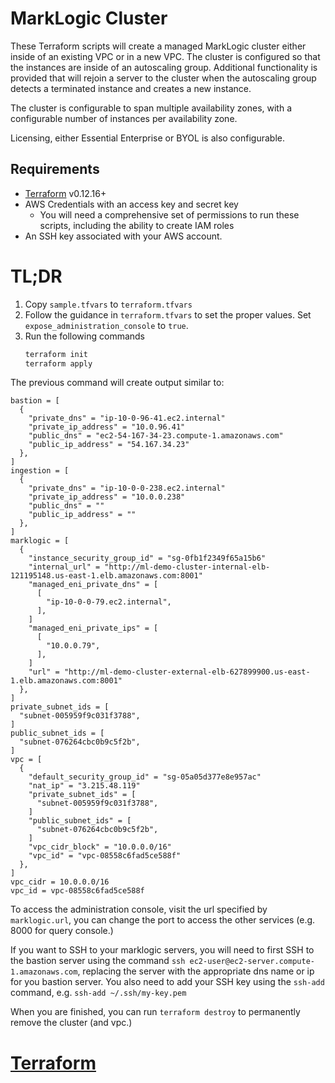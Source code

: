 # MarkLogic Cluster

These Terraform scripts will create a managed MarkLogic cluster either inside of an existing VPC or in a new VPC. The cluster is configured so that the instances are inside of an autoscaling group. Additional functionality is provided that will rejoin a server to the cluster when the autoscaling group detects a terminated instance and creates a new instance.

The cluster is configurable to span multiple availability zones, with a configurable number of instances per availability zone.

Licensing, either Essential Enterprise or BYOL is also configurable.

## Requirements

* [Terraform](https://www.terraform.io) v0.12.16+
* AWS Credentials with an access key and secret key
    * You will need a comprehensive set of permissions to run these scripts, including the ability to create IAM roles
* An SSH key associated with your AWS account.

# TL;DR

1. Copy `sample.tfvars`  to `terraform.tfvars`
2. Follow the guidance in `terraform.tfvars` to set the proper values. Set `expose_administration_console` to `true`.
3. Run the following commands
    ```bash
    terraform init
    terraform apply 
    ```
    
The previous command will create output similar to:

```hcl-terraform
bastion = [
  {
    "private_dns" = "ip-10-0-96-41.ec2.internal"
    "private_ip_address" = "10.0.96.41"
    "public_dns" = "ec2-54-167-34-23.compute-1.amazonaws.com"
    "public_ip_address" = "54.167.34.23"
  },
]
ingestion = [
  {
    "private_dns" = "ip-10-0-0-238.ec2.internal"
    "private_ip_address" = "10.0.0.238"
    "public_dns" = ""
    "public_ip_address" = ""
  },
]
marklogic = [
  {
    "instance_security_group_id" = "sg-0fb1f2349f65a15b6"
    "internal_url" = "http://ml-demo-cluster-internal-elb-121195148.us-east-1.elb.amazonaws.com:8001"
    "managed_eni_private_dns" = [
      [
        "ip-10-0-0-79.ec2.internal",
      ],
    ]
    "managed_eni_private_ips" = [
      [
        "10.0.0.79",
      ],
    ]
    "url" = "http://ml-demo-cluster-external-elb-627899900.us-east-1.elb.amazonaws.com:8001"
  },
]
private_subnet_ids = [
  "subnet-005959f9c031f3788",
]
public_subnet_ids = [
  "subnet-076264cbc0b9c5f2b",
]
vpc = [
  {
    "default_security_group_id" = "sg-05a05d377e8e957ac"
    "nat_ip" = "3.215.48.119"
    "private_subnet_ids" = [
      "subnet-005959f9c031f3788",
    ]
    "public_subnet_ids" = [
      "subnet-076264cbc0b9c5f2b",
    ]
    "vpc_cidr_block" = "10.0.0.0/16"
    "vpc_id" = "vpc-08558c6fad5ce588f"
  },
]
vpc_cidr = 10.0.0.0/16
vpc_id = vpc-08558c6fad5ce588f
```

To access the administration console, visit the url specified by `marklogic.url`, you can change the port to access the other services (e.g. 8000 for query console.)

If you want to SSH to your marklogic servers, you will need to first SSH to the bastion server using the command `ssh ec2-user@ec2-server.compute-1.amazonaws.com`, replacing the server with the appropriate dns name or ip for you bastion server. You also need to add your SSH key using the `ssh-add` command, e.g. `ssh-add ~/.ssh/my-key.pem`

When you are finished, you can run `terraform destroy` to permanently remove the cluster (and vpc.)    

# [Terraform](https://www.terraform.io)



